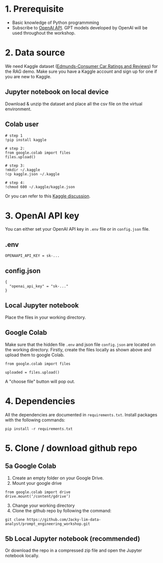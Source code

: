 # 1. Prerequisite
- Basic knowledge of Python programmming
- Subscribe to [OpenAI API](https://platform.openai.com/docs/api-reference/introduction). GPT models developed by OpenAI will be used throughout the workshop.

# 2. Data source
We need Kaggle dataset ([Edmunds-Consumer Car Ratings and Reviews](https://www.kaggle.com/datasets/ankkur13/edmundsconsumer-car-ratings-and-reviews)) for the RAG demo. Make sure you have a Kaggle account and sign up for one if you are new to Kaggle.

## Jupyter notebook on local device
Download & unzip the dataset and place all the csv file on the virtual environment.

## Colab user
```
# step 1
!pip install kaggle

# step 2:
from google.colab import files
files.upload()

# step 3:
!mkdir ~/.kaggle
!cp kaggle.json ~/.kaggle

# step 4:
!chmod 600 ~/.kaggle/kaggle.json
```
Or you can refer to this [Kaggle discussion](https://www.kaggle.com/discussions/general/74235).

# 3. OpenAI API key
You can either set your OpenAI API key in `.env` file or in `config.json` file.
## .env
```
OPENAAPI_API_KEY = sk-...
```
## config.json
```
{
  "openai_api_key" = "sk-..."
}
```

## Local Jupyter notebook
Place the files in your working directory.

## Google Colab
Make sure that the hidden file `.env` and json file `config.json` are located on the working directory. Firstly, create the files locally as shown above and upload them to google Colab.
```
from google.colab import files

uploaded = files.upload()
```
A "choose file" button will pop out.

# 4. Dependencies
All the dependencies are documented in `requirements.txt`. Install packages with the following commands:
```
pip install -r requirements.txt
```

# 5. Clone / download github repo
## 5a Google Colab
1. Create an empty folder on your Google Drive.
2. Mount your google drive
```
from google.colab import drive
drive.mount(‘/content/gdrive’)
```
3. Change your working directory
4. Clone the github repo by following the command:
```
git clone https://github.com/Jacky-lim-data-analyst/prompt_engineering_workshop.git
```
## 5b Local Jupyter notebook (recommended)
Or download the repo in a compressed zip file and open the Jupyter notebook locally.
